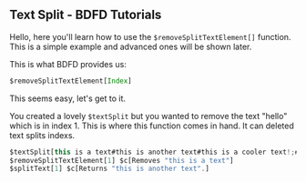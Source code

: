 ## Text Split - BDFD Tutorials

Hello, here you'll learn how to use the `$removeSplitTextElement[]` function. This is a simple example and advanced ones will be shown later.

This is what BDFD provides us:
```js
$removeSplitTextElement[Index]
```
This seems easy, let's get to it.

You created a lovely `$textSplit` but you wanted to remove the text "hello" which is in index 1. This is where this function comes in hand. It can deleted text splits indexs.
```js
$textSplit[this is a text#this is another text#this is a cooler text!;#]
$removeSplitTextElement[1] $c[Removes "this is a text"]
$splitText[1] $c[Returns "this is another text".]
```
